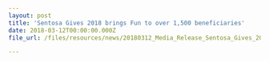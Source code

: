 ```yaml
---
layout: post
title: 'Sentosa Gives 2018 brings Fun to over 1,500 beneficiaries'
date: 2018-03-12T00:00:00.000Z
file_url: /files/resources/news/20180312_Media_Release_Sentosa_Gives_2018.pdf

---
```

